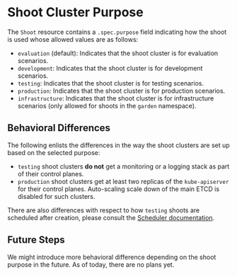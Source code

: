 # Shoot Cluster Purpose

The `Shoot` resource contains a `.spec.purpose` field indicating how the shoot is used whose allowed values are as follows:

* `evaluation` (default): Indicates that the shoot cluster is for evaluation scenarios.
* `development`: Indicates that the shoot cluster is for development scenarios.
* `testing`: Indicates that the shoot cluster is for testing scenarios.
* `production`: Indicates that the shoot cluster is for production scenarios.
* `infrastructure`: Indicates that the shoot cluster is for infrastructure scenarios (only allowed for shoots in the `garden` namespace).

## Behavioral Differences

The following enlists the differences in the way the shoot clusters are set up based on the selected purpose:

* `testing` shoot clusters **do not** get a monitoring or a logging stack as part of their control planes.
* `production` shoot clusters get at least two replicas of the `kube-apiserver` for their control planes.
Auto-scaling scale down of the main ETCD is disabled for such clusters.

There are also differences with respect to how `testing` shoots are scheduled after creation, please consult the [Scheduler documentation](../concepts/scheduler.md).

## Future Steps

We might introduce more behavioral difference depending on the shoot purpose in the future.
As of today, there are no plans yet.
